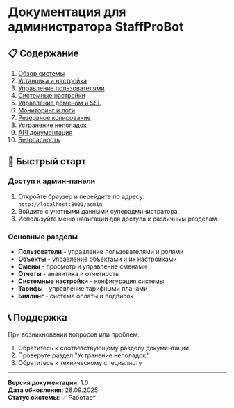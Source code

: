 # Документация для администратора StaffProBot

## 📋 Содержание

1. [Обзор системы](overview.md)
2. [Установка и настройка](installation.md)
3. [Управление пользователями](user_management.md)
4. [Системные настройки](system_settings.md)
5. [Управление доменом и SSL](domain_ssl.md)
6. [Мониторинг и логи](monitoring.md)
7. [Резервное копирование](backup.md)
8. [Устранение неполадок](troubleshooting.md)
9. [API документация](api.md)
10. [Безопасность](security.md)

## 🚀 Быстрый старт

### Доступ к админ-панели
1. Откройте браузер и перейдите по адресу: `http://localhost:8001/admin`
2. Войдите с учетными данными суперадминистратора
3. Используйте меню навигации для доступа к различным разделам

### Основные разделы
- **Пользователи** - управление пользователями и ролями
- **Объекты** - управление объектами и их настройками
- **Смены** - просмотр и управление сменами
- **Отчеты** - аналитика и отчетность
- **Системные настройки** - конфигурация системы
- **Тарифы** - управление тарифными планами
- **Биллинг** - система оплаты и подписок

## 📞 Поддержка

При возникновении вопросов или проблем:
1. Обратитесь к соответствующему разделу документации
2. Проверьте раздел "Устранение неполадок"
3. Обратитесь к техническому специалисту

---

**Версия документации**: 1.0  
**Дата обновления**: 28.09.2025  
**Статус системы**: ✅ Работает
